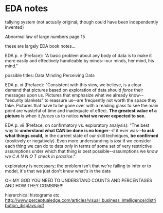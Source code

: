 # EDA notes

tallying system (not actually original, though could have been independently invented)

Abnormal law of large numbers page 15

these are largely EDA book notes...

EDA p. v (Preface): "A basic problem about any body of data is to make it more easily and effectively handleable by minds--our minds, her mind, his mind."

possible titles:
Data Minding
Perceiving Data

EDA p. vi (Preface): "Consistent with this view, we believe, is a clear demand that pictures based on exploration of data should *force* their messages upon us. Pictures that emphasize what we already know--"security blankets" to reassure us--are frequently not worth the space they take. Pictures that have to be gone over with a reading glass to see the main point are wasteful of time and inadequate of effect. **The greatest value of a picture** is when it *forces* us to notice **what we never expected to see.**

EDA p. vii (Preface, on confirmatory vs. exploratory analysis): "The best way to **understand what CAN be done is no longer**--if it ever was--**to ask what things could,** in the current state of our skill techniques, **be confirmed** (positively or negatively). Even more understanding is *lost* if we consider each thing we can do to data *only* in terms of some set of very restrictive assumptions under which that thing is best possible--assumptions we *know we C A N N O T check in practice*."

exploratory is necessary; the problem isn't that we're failing to infer or to model, it's that we just don't know what's in the data

OH MY GOD YOU NEED TO UNDERSTAND COUNTS AND PERCENTAGES AND HOW THEY COMBINE!!!

hierarchical histograms etc.
http://www.perceptualedge.com/articles/visual_business_intelligence/distribution_displays.pdf
